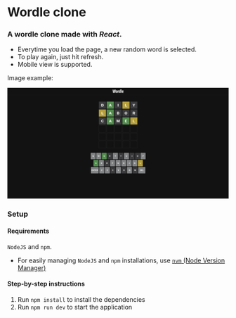 # Wordle clone

### A wordle clone made with _React_.

- Everytime you load the page, a new random word is selected.
- To play again, just hit refresh.
- Mobile view is supported.

Image example:

![Game example](./images/game-example.png)

### Setup

#### Requirements

`NodeJS` and `npm`.

- For easily managing `NodeJS` and `npm` installations, use [`nvm`
  (Node Version Manager)](https://github.com/nvm-sh/nvm)

#### Step-by-step instructions

1. Run `npm install` to install the dependencies
2. Run `npm run dev` to start the application

